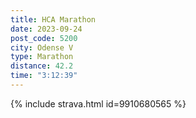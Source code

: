 ```yaml
---
title: HCA Marathon
date: 2023-09-24
post_code: 5200
city: Odense V
type: Marathon
distance: 42.2
time: "3:12:39"
---
```

{% include strava.html id=9910680565 %}